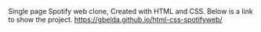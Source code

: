 Single page Spotify web clone, Created with HTML and CSS.
Below is a link to show the project.
https://gbelda.github.io/html-css-spotifyweb/
